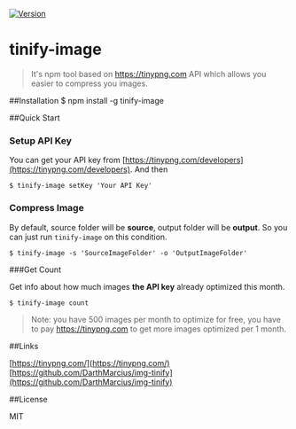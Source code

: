 
<a href="https://www.npmjs.com/package/tinify-image"> <img src="https://img.shields.io/badge/npm-v1.0.0-brightgreen.svg" alt="Version"></a>

# tinify-image
> It's npm tool based on https://tinypng.com API which allows you easier to compress you images.

##Installation
    $ npm install -g tinify-image

##Quick Start

### Setup API Key

You can get your API key from [https://tinypng.com/developers](https://tinypng.com/developers). And then

    $ tinify-image setKey 'Your API Key'

### Compress Image

By default, source folder will be **source**, output folder will be **output**. So you can just run ```tinify-image``` on this condition.

    $ tinify-image -s 'SourceImageFolder' -o 'OutputImageFolder'

###Get Count

Get info about how much images **the API key** already optimized this month.

    $ tinify-image count

> Note: you have 500 images per month to optimize for free, you have to pay https://tinypng.com to get more images optimized per 1 month.

##Links

[https://tinypng.com/](https://tinypng.com/)
[https://github.com/DarthMarcius/img-tinify](https://github.com/DarthMarcius/img-tinify)

##License
  
MIT